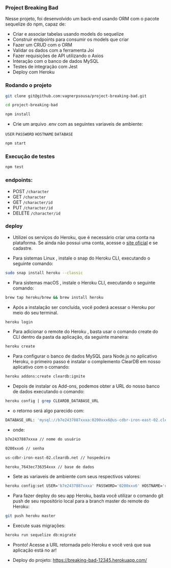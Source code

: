 ### Project Breaking Bad

Nesse projeto, foi desenvolvido um back-end usando ORM com o pacote sequelize do npm, capaz de:

- Criar e associar tabelas usando models do sequelize
- Construir endpoints para consumir os models que criar
- Fazer um CRUD com o ORM
- Validar os dados com a ferramenta Joi
- Fazer requisições de API utilizando o Axios
- Interação com o banco de dados MySQL
- Testes de integração com Jest
- Deploy com Heroku



### Rodando o projeto

```bash
git clone git@github.com:vagnerpsousa/project-breaking-bad.git
```

```bash
cd project-breaking-bad
```

```bash
npm install
```

- Crie um arquivo .env com as seguintes variaveis de ambiente:

`USER`
`PASSWORD`
`HOSTNAME`
`DATABASE`


```bash
npm start
```

### Execução de testes 

```bash
npm test
```

### endpoints:

-  POST `/character`
-  GET `/character`
-  GET `/character/id`
-  PUT `/character/id`
-  DELETE `/character/id`

### deploy

- Utilizei os serviços do Heroku, que é necessário criar uma conta na plataforma. Se ainda não possui uma conta, acesse o [site oficial](https://id.heroku.com/login) e se cadastre.

- Para sistemas Linux , instale o snap do Heroku CLI, executando o seguinte comando:

```bash
sudo snap install heroku --classic
```

- Para sistemas macOS , instale o Heroku CLI, executando o seguinte comando:

```bash
brew tap heroku/brew && brew install heroku
```

- Após a instalação ser concluída, você poderá acessar o Heroku por meio do seu terminal.

```bash
heroku login
```

- Para adicionar o remote do Heroku , basta usar o comando create do CLI dentro da pasta da aplicação, da seguinte maneira:

```bash
heroku create
```

- Para configurar o banco de dados MySQL para Node.js no aplicativo Heroku, o primeiro passo é instalar o complemento ClearDB em nosso aplicativo com o comando:

```bash
heroku addons:create cleardb:ignite
```

- Depois de instalar os Add-ons, podemos obter a URL do nosso banco de dados executando o comando:

```bash
heroku config | grep CLEARDB_DATABASE_URL
```

- o retorno será algo parecido com:

```bash
DATABASE_URL: 'mysql://b7e2437887xxxa:0200xxx6@us-cdbr-iron-east-02.cleardb.net/heroku_7643ec736354xxx?reconnect=true'
```

- onde:

```bash
b7e2437887xxxa // nome do usuário
```
```bash
0200xxx6 // senha
```
```bash
us-cdbr-iron-east-02.cleardb.net // hospedeiro
```
```bash
heroku_7643ec736354xxx // base de dados
```

- Sete as variaveis de ambiente com seus respectivos valores:

```bash
heroku config:set USER='b7e2437887xxxa' PASSWORD='0200xxx6' HOSTNAME='us-cdbr-iron-east-02.cleardb.net' DATABASE='heroku_7643ec736354xxx'
```

- Para fazer deploy do seu app Heroku, basta você utilizar o comando git push de seu repositório local para a branch master do remote do Heroku:

```bash
git push heroku master
```

- Execute suas migrações: 

```bash
heroku run sequelize db:migrate
```

- Pronto! Acesse a URL retornada pelo Heroku e você verá que sua aplicação está no ar!


- Deploy do projeto: https://breaking-bad-12345.herokuapp.com/















  

  
  
  

